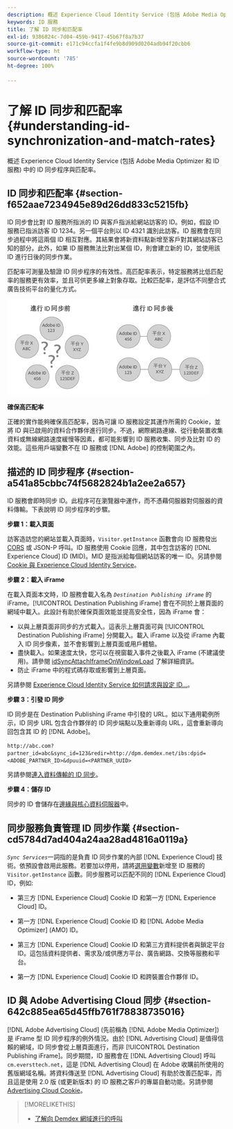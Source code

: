 ```yaml
---
description: 概述 Experience Cloud Identity Service (包括 Adobe Media Optimizer 和 ID 服務) 中的 ID 同步程序與匹配率。
keywords: ID 服務
title: 了解 ID 同步和匹配率
exl-id: 9386824c-7d04-459b-9417-45b67f8a7b37
source-git-commit: e171c94ccfa1f4fe9b8d909d0204adb94f20cbb6
workflow-type: ht
source-wordcount: '785'
ht-degree: 100%

---
```


# 了解 ID 同步和匹配率{#understanding-id-synchronization-and-match-rates}

概述 Experience Cloud Identity Service (包括 Adobe Media Optimizer 和 ID 服務) 中的 ID 同步程序與匹配率。

## ID 同步和匹配率 {#section-f652aae7234945e89d26dd833c5215fb}

ID 同步會比對 ID 服務所指派的 ID 與客戶指派給網站訪客的 ID。例如，假設 ID 服務已指派訪客 ID 1234。另一個平台則以 ID 4321 識別此訪客。ID 服務會在同步過程中將這兩個 ID 相互對應。其結果會將新資料點新增至客戶對其網站訪客已知的部分。此外，如果 ID 服務無法比對出某個 ID，則會建立新的 ID，並使用該 ID 進行日後的同步作業。

匹配率可測量及驗證 ID 同步程序的有效性。高匹配率表示，特定服務將比低匹配率的服務更有效率，並且可供更多線上對象存取。比較匹配率，是評估不同整合式廣告技術平台的量化方式。

![](assets/idsync2.png)

**確保高匹配率**

正確的實作能夠確保高匹配率，因為可讓 ID 服務設定其運作所需的 Cookie，並將 ID 與已啟用的資料合作夥伴進行同步。不過，網際網路連線、從行動裝置收集資料或無線網路速度緩慢等因素，都可能影響到 ID 服務收集、同步及比對 ID 的效能。這些用戶端變數不在 ID 服務或 [!DNL Adobe] 的控制範圍之內。

## 描述的 ID 同步程序 {#section-a541a85cbbc74f5682824b1a2ee2a657}

ID 服務會即時同步 ID。此程序可在瀏覽器中運作，而不憑藉伺服器對伺服器的資料傳輸。下表說明 ID 同步程序的步驟。

**步驟 1：載入頁面**

訪客造訪您的網站並載入頁面時，`Visitor.getInstance` 函數會向 ID 服務發出 [CORS](../reference/cors.md#concept-6c280446990d46d88ba9da15d2dcc758) 或 JSON-P 呼叫。ID 服務使用 Cookie 回應，其中包含訪客的 [!DNL Experience Cloud] ID (MID)。MID 是指派給每個網站訪客的唯一 ID。另請參閱 [Cookie 與 Experience Cloud Identity Service](../introduction/cookies.md)。

**步驟 2：載入 iFrame**

在載入頁面本文時，ID 服務會載入名為 *`Destination Publishing iFrame`* 的 iFrame。[!UICONTROL Destination Publishing iFrame] 會在不同於上層頁面的網域中載入。此設計有助於確保頁面效能並提高安全性，因為 iFrame 會：

* 以與上層頁面非同步的方式載入。這表示上層頁面可與 [!UICONTROL Destination Publishing iFrame] 分開載入。載入 iFrame 以及從 iFrame 內載入 ID 同步像素，並不會影響到上層頁面或用戶體驗。
* 盡快載入。如果速度太快，您可以在視窗載入事件之後載入 iFrame (不建議使用)。請參閱 [idSyncAttachIframeOnWindowLoad](../library/function-vars/idsyncattachiframeonwindowload.md#reference-b86b7112e0814a4c82c4e24c158508f4) 了解詳細資訊。
* 防止 iFrame 中的程式碼存取或影響到上層頁面。

另請參閱 [Experience Cloud Identity Service 如何請求與設定 ID...](../introduction/id-request.md#concept-2caacebb1d244402816760e9b8bcef6a)。

**步驟 3：引發 ID 同步**

ID 同步是在 Destination Publishing iFrame 中引發的 URL。如以下通用範例所示，ID 同步 URL 包含合作夥伴的 ID 同步端點以及重新導向 URL，這會重新導向回包含其 ID 的 [!DNL Adobe]。

`http://abc.com?partner_id=abc&sync_id=123&redir=http://dpm.demdex.net/ibs:dpid=<ADOBE_PARTNER_ID>&dpuuid=<PARTNER_UUID>`

另請參閱[連入資料傳輸的 ID 同步](https://experienceleague.adobe.com/docs/audience-manager/user-guide/implementation-integration-guides/sending-audience-data/batch-data-transfer-process/id-sync-http.html?lang=zh-Hant)。

**步驟 4：儲存 ID**

同步的 ID 會儲存在[邊緣與核心資料伺服器](https://experienceleague.adobe.com/docs/audience-manager/user-guide/reference/system-components/components-edge.html?lang=zh-Hant)中。

## 同步服務負責管理 ID 同步作業 {#section-cd5784d7ad404a24aa28ad4816a0119a}

*`Sync Services`*&#x200B;一詞指的是負責 ID 同步作業的內部 [!DNL Experience Cloud] 技術。依預設會啟用此服務。若要加以停用，請將[選用變數](../library/function-vars/disableidsync.md#reference-589d6b489ac64eddb5a7ff758945e414)新增至 ID 服務的 `Visitor.getInstance` 函數。同步服務可以匹配不同的 [!DNL Experience Cloud] ID，例如:

* 第三方 [!DNL Experience Cloud] Cookie ID 和第一方 [!DNL Experience Cloud] ID。

* 第一方 [!DNL Experience Cloud] Cookie ID 和 [!DNL Adobe Media Optimizer] (AMO) ID。

* 第三方 [!DNL Experience Cloud] Cookie ID 和第三方資料提供者與鎖定平台 ID。這包括資料提供者、需求及/或供應方平台、廣告網路、交換等服務和平台。
* 第一方 [!DNL Experience Cloud] Cookie ID 和跨裝置合作夥伴 ID。

## ID 與 Adobe Advertising Cloud 同步 {#section-642c885ea65d45ffb761f78838735016}

[!DNL Adobe Advertising Cloud] (先前稱為 [!DNL Adobe Media Optimizer]) 是 iFrame 型 ID 同步程序的例外情況。由於 [!DNL Advertising Cloud] 是值得信賴的網域，ID 同步會從上層頁面進行，而非 [!UICONTROL Destination Publishing iFrame]。同步期間，ID 服務會在 [!DNL Advertising Cloud] 呼叫 `cm.eversttech.net`，這是 [!DNL Advertising Cloud] 在 Adobe 收購前所使用的舊版網域名稱。將資料傳送至 [!DNL Advertising Cloud] 有助於改善匹配率，而且這是使用 2.0 版 (或更新版本) 的 ID 服務之客戶的專屬自動功能。另請參閱 [Advertising Cloud Cookie](https://experienceleague.adobe.com/docs/core-services/interface/administration/ec-cookies/cookies-advertising-cloud.html?lang=zh-Hant)。

>[!MORELIKETHIS]
>
>* [了解向 Demdex 網域進行的呼叫](https://experienceleague.adobe.com/docs/audience-manager/user-guide/reference/demdex-calls.html?lang=zh-Hant)

